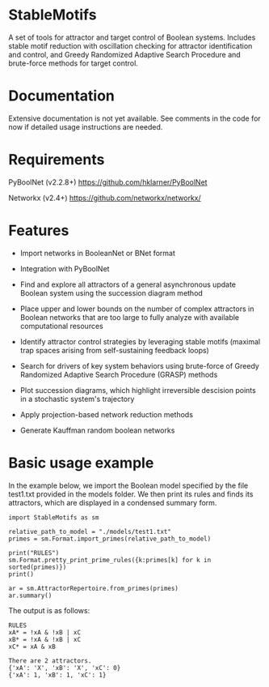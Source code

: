 # StableMotifs
A set of tools for attractor and target control of Boolean systems. 
Includes stable motif reduction with oscillation checking for attractor identification and control, and Greedy Randomized Adaptive Search Procedure and brute-force methods for target control.

# Documentation
Extensive documentation is not yet available. See comments in the code for now if detailed usage instructions are needed.

# Requirements
PyBoolNet (v2.2.8+) https://github.com/hklarner/PyBoolNet

Networkx (v2.4+) https://github.com/networkx/networkx/

# Features
- Import networks in BooleanNet or BNet format

- Integration with PyBoolNet

- Find and explore all attractors of a general asynchronous update Boolean system using the succession diagram method 

- Place upper and lower bounds on the number of complex attractors in Boolean networks that are too large to fully analyze with available computational resources

- Identify attractor control strategies by leveraging stable motifs (maximal trap spaces arising from self-sustaining feedback loops)

- Search for drivers of key system behaviors using brute-force of Greedy Randomized Adaptive Search Procedure (GRASP) methods

- Plot succession diagrams, which highlight irreversible descision points in a stochastic system's trajectory

- Apply projection-based network reduction methods

- Generate Kauffman random boolean networks

# Basic usage example
In the example below, we import the Boolean model specified by the file test1.txt provided in the models folder. We then print its rules and finds its attractors, which are displayed in a condensed summary form.
    
    import StableMotifs as sm
    
    relative_path_to_model = "./models/test1.txt"
    primes = sm.Format.import_primes(relative_path_to_model)
    
    print("RULES")
    sm.Format.pretty_print_prime_rules({k:primes[k] for k in sorted(primes)})
    print()
    
    ar = sm.AttractorRepertoire.from_primes(primes)
    ar.summary()

The output is as follows:
    
    RULES
    xA* = !xA & !xB | xC
    xB* = !xA & !xB | xC
    xC* = xA & xB
    
    There are 2 attractors.
    {'xA': 'X', 'xB': 'X', 'xC': 0}
    {'xA': 1, 'xB': 1, 'xC': 1}
